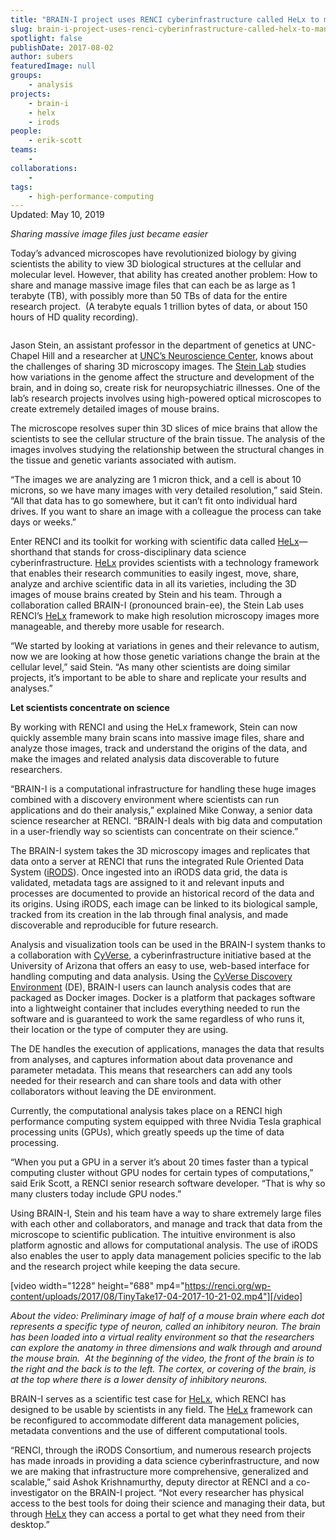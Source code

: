 ```yaml
---
title: "BRAIN-I project uses RENCI cyberinfrastructure called HeLx to manage brain microscopy images"
slug: brain-i-project-uses-renci-cyberinfrastructure-called-helx-to-manage-brain-microscopy-images
spotlight: false
publishDate: 2017-08-02
author: subers
featuredImage: null
groups:
    - analysis
projects:
    - brain-i
    - helx
    - irods
people:
    - erik-scott
teams: 
    - 
collaborations:
    - 
tags:
    - high-performance-computing
---
```

<!-- wp:html -->
<div class="entry-meta" style="margin-top: -1rem;">Updated: May 10, 2019</div>
<!-- /wp:html -->

<!-- wp:paragraph -->
<p><em>Sharing massive image files just became easier</em></p>
<!-- /wp:paragraph -->

<!-- wp:paragraph -->
<p>Today’s advanced microscopes have revolutionized biology by giving scientists the ability to view 3D biological structures at the cellular and molecular level. However, that ability has created another problem: How to share and manage massive image files that can each be as large as 1 terabyte (TB), with possibly more than 50 TBs of data for the entire research project. &nbsp;(A terabyte equals 1 trillion bytes of data, or about 150 hours of HD quality recording).</p>
<!-- /wp:paragraph -->

<!-- wp:more -->
<!--more-->
<!-- /wp:more -->

<!-- wp:image {"id":16615,"align":"left","linkDestination":"custom"} -->
<div class="wp-block-image"><figure class="alignleft"><a href="https://renci.org/wp-content/uploads/2017/08/Jason-Stein-pic.jpeg"><img src="https://renci.org/wp-content/uploads/2017/08/Jason-Stein-pic-300x300.jpeg" alt="" class="wp-image-16615"/></a></figure></div>
<!-- /wp:image -->

<!-- wp:paragraph -->
<p>Jason Stein, an assistant professor in the department of genetics at UNC-Chapel Hill and a researcher at <a href="https://www.med.unc.edu/neuroscience">UNC’s Neuroscience Center</a>, knows about the challenges of sharing 3D microscopy images. The <a href="http://www.steinlab.org/">Stein Lab</a> studies how variations in the genome affect the structure and development of the brain, and in doing so, create risk for neuropsychiatric illnesses. One of the lab’s research projects involves using high-powered optical microscopes to create extremely detailed images of mouse brains.</p>
<!-- /wp:paragraph -->

<!-- wp:paragraph -->
<p>The microscope resolves super thin 3D slices of mice brains that allow the scientists to see the cellular structure of the brain tissue. The analysis of the images involves studying the relationship between the structural changes in the tissue and genetic variants associated with autism.</p>
<!-- /wp:paragraph -->

<!-- wp:paragraph -->
<p>“The images we are analyzing are 1 micron thick, and a cell is about 10 microns, so we have many images with very detailed resolution,” said Stein. “All that data has to go somewhere, but it can’t fit onto individual hard drives. If you want to share an image with a colleague the process can take days or weeks.”</p>
<!-- /wp:paragraph -->

<!-- wp:paragraph -->
<p>Enter RENCI and its toolkit for working with scientific data called <a href="//renci.org/helx">HeLx</a>—shorthand that stands for cross-disciplinary data science cyberinfrastructure. <a href="http://xdci.renci.org">HeLx</a> provides scientists with a technology framework that enables their research communities to easily ingest, move, share, analyze and archive scientific data in all its varieties, including the 3D images of mouse brains created by Stein and his team. Through a collaboration called BRAIN-I (pronounced brain-ee), the Stein Lab uses RENCI’s <a href="//renci.org/helx">HeLx</a> framework to make high resolution microscopy images more manageable, and thereby more usable for research.</p>
<!-- /wp:paragraph -->

<!-- wp:paragraph -->
<p>“We started by looking at variations in genes and their relevance to autism, now we are looking at how those genetic variations change the brain at the cellular level,” said Stein. “As many other scientists are doing similar projects, it’s important to be able to share and replicate your results and analyses.”</p>
<!-- /wp:paragraph -->

<!-- wp:paragraph -->
<p><strong>Let scientists concentrate on science </strong></p>
<!-- /wp:paragraph -->

<!-- wp:paragraph -->
<p>By working with RENCI and using the HeLx framework, Stein can now quickly assemble many brain scans into massive image files, share and analyze those images, track and understand the origins of the data, and make the images and related analysis data discoverable to future researchers.</p>
<!-- /wp:paragraph -->

<!-- wp:paragraph -->
<p>“BRAIN-I is a computational infrastructure for handling these huge images combined with a discovery environment where scientists can run applications and do their analysis,” explained Mike Conway, a senior data science researcher at RENCI. “BRAIN-I deals with big data and computation in a user-friendly way so scientists can concentrate on their science.”</p>
<!-- /wp:paragraph -->

<!-- wp:paragraph -->
<p>The BRAIN-I system takes the 3D microscopy images and replicates that data onto a server at RENCI that runs the integrated Rule Oriented Data System (<a href="https://irods.org/">iRODS</a>). Once ingested into an iRODS data grid, the data is validated, metadata tags are assigned to it and relevant inputs and processes are documented to provide an historical record of the data and its origins. Using iRODS, each image can be linked to its biological sample, tracked from its creation in the lab through final analysis, and made discoverable and reproducible for future research.</p>
<!-- /wp:paragraph -->

<!-- wp:paragraph -->
<p>Analysis and visualization tools can be used in the BRAIN-I system thanks to a collaboration with <a href="http://www.cyverse.org/">CyVerse</a>, a cyberinfrastructure initiative based at the University of Arizona that offers an easy to use, web-based interface for handling computing and data analysis. Using the <a href="http://www.cyverse.org/discovery-environment">CyVerse Discovery Environment</a> (DE), BRAIN-I users can launch analysis codes that are packaged as Docker images. Docker is a platform that packages software into a lightweight container that includes everything needed to run the software and is guaranteed to work the same regardless of who runs it, their location or the type of computer they are using.</p>
<!-- /wp:paragraph -->

<!-- wp:paragraph -->
<p>The DE handles the execution of applications, manages the data that results from analyses, and captures information about data provenance and parameter metadata.&nbsp;This means that researchers can add any tools needed for their research and can share tools and data with other collaborators without leaving the DE environment.</p>
<!-- /wp:paragraph -->

<!-- wp:paragraph -->
<p>Currently, the computational analysis takes place on a RENCI high performance computing system equipped with three Nvidia Tesla graphical processing units (GPUs), which greatly speeds up the time of data processing.</p>
<!-- /wp:paragraph -->

<!-- wp:paragraph -->
<p>“When you put a GPU in a server it’s about 20 times faster than a typical computing cluster without GPU nodes for certain types of computations,” said Erik Scott, a RENCI senior research software developer. “That is why so many clusters today include GPU nodes.”</p>
<!-- /wp:paragraph -->

<!-- wp:paragraph -->
<p>Using BRAIN-I, Stein and his team have a way to share extremely large files with each other and collaborators, and manage and track that data from the microscope to scientific publication. The intuitive environment is also platform agnostic and allows for computational analysis. The use of iRODS also enables the user to apply data management policies specific to the lab and the research project while keeping the data secure.</p>
<!-- /wp:paragraph -->

<!-- wp:shortcode -->
[video width="1228" height="688" mp4="https://renci.org/wp-content/uploads/2017/08/TinyTake17-04-2017-10-21-02.mp4"][/video]
<!-- /wp:shortcode -->

<!-- wp:paragraph -->
<p><em>About the video: Preliminary image of half of a mouse brain where each dot represents a specific type of neuron, called an inhibitory neuron. The brain has been loaded into a virtual reality environment so that the researchers can explore the anatomy in three dimensions and walk through and around the mouse brain. &nbsp;At the beginning of the video, the front of the brain is to the right and the back is to the left. The cortex, or covering of the brain, is at the top where there is a lower density of inhibitory neurons.</em></p>
<!-- /wp:paragraph -->

<!-- wp:paragraph -->
<p>BRAIN-I serves as a scientific test case for <a href="//renci.org/helx">HeLx</a>, which RENCI has designed to be usable by scientists in any field. The <a href="//renci.org/helx">HeLx</a> framework can be reconfigured to accommodate different data management policies, metadata conventions and the use of different computational tools.</p>
<!-- /wp:paragraph -->

<!-- wp:paragraph -->
<p>“RENCI, through the iRODS Consortium, and numerous research projects has made inroads in providing a data science cyberinfrastructure, and now we are making that infrastructure more comprehensive, generalized and scalable,” said Ashok Krishnamurthy, deputy director at RENCI and a co-investigator on the BRAIN-I project. “Not every researcher has physical access to the best tools for doing their science and managing their data, but through <a href="//renci.org/helx">HeLx</a> they can access a portal to get what they need from their desktop.”</p>
<!-- /wp:paragraph -->
